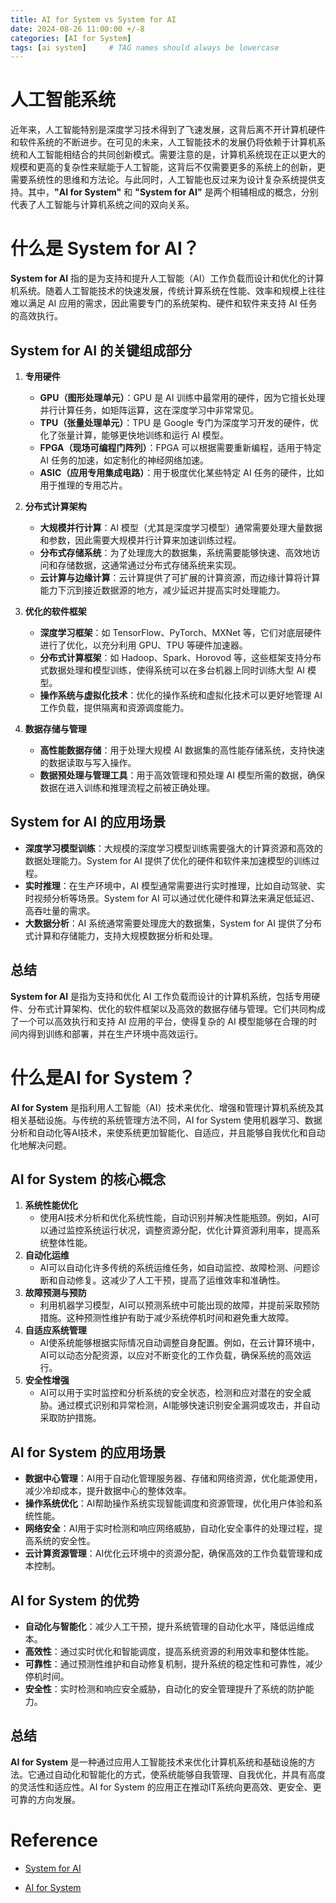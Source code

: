 ```yaml
---
title: AI for System vs System for AI
date: 2024-08-26 11:00:00 +/-8
categories: [AI for System]
tags: [ai system]     # TAG names should always be lowercase
---
```


# 人工智能系统

近年来，人工智能特别是深度学习技术得到了飞速发展，这背后离不开计算机硬件和软件系统的不断进步。在可见的未来，人工智能技术的发展仍将依赖于计算机系统和人工智能相结合的共同创新模式。需要注意的是，计算机系统现在正以更大的规模和更高的复杂性来赋能于人工智能，这背后不仅需要更多的系统上的创新，更需要系统性的思维和方法论。与此同时，人工智能也反过来为设计复杂系统提供支持。其中，**"AI for System"** 和 **"System for AI"** 是两个相辅相成的概念，分别代表了人工智能与计算机系统之间的双向关系。

# 什么是 System for AI？

**System for AI** 指的是为支持和提升人工智能（AI）工作负载而设计和优化的计算机系统。随着人工智能技术的快速发展，传统计算系统在性能、效率和规模上往往难以满足 AI 应用的需求，因此需要专门的系统架构、硬件和软件来支持 AI 任务的高效执行。

## System for AI 的关键组成部分

1. **专用硬件**
   - **GPU（图形处理单元）**：GPU 是 AI 训练中最常用的硬件，因为它擅长处理并行计算任务，如矩阵运算，这在深度学习中非常常见。
   - **TPU（张量处理单元）**：TPU 是 Google 专门为深度学习开发的硬件，优化了张量计算，能够更快地训练和运行 AI 模型。
   - **FPGA（现场可编程门阵列）**：FPGA 可以根据需要重新编程，适用于特定 AI 任务的加速，如定制化的神经网络加速。
   - **ASIC（应用专用集成电路）**：用于极度优化某些特定 AI 任务的硬件，比如用于推理的专用芯片。

2. **分布式计算架构**
   - **大规模并行计算**：AI 模型（尤其是深度学习模型）通常需要处理大量数据和参数，因此需要大规模并行计算来加速训练过程。
   - **分布式存储系统**：为了处理庞大的数据集，系统需要能够快速、高效地访问和存储数据，这通常通过分布式存储系统来实现。
   - **云计算与边缘计算**：云计算提供了可扩展的计算资源，而边缘计算将计算能力下沉到接近数据源的地方，减少延迟并提高实时处理能力。

3. **优化的软件框架**
   - **深度学习框架**：如 TensorFlow、PyTorch、MXNet 等，它们对底层硬件进行了优化，以充分利用 GPU、TPU 等硬件加速器。
   - **分布式计算框架**：如 Hadoop、Spark、Horovod 等，这些框架支持分布式数据处理和模型训练，使得系统可以在多台机器上同时训练大型 AI 模型。
   - **操作系统与虚拟化技术**：优化的操作系统和虚拟化技术可以更好地管理 AI 工作负载，提供隔离和资源调度能力。

4. **数据存储与管理**
   - **高性能数据存储**：用于处理大规模 AI 数据集的高性能存储系统，支持快速的数据读取与写入操作。
   - **数据预处理与管理工具**：用于高效管理和预处理 AI 模型所需的数据，确保数据在进入训练和推理流程之前被正确处理。

## System for AI 的应用场景

- **深度学习模型训练**：大规模的深度学习模型训练需要强大的计算资源和高效的数据处理能力。System for AI 提供了优化的硬件和软件来加速模型的训练过程。
- **实时推理**：在生产环境中，AI 模型通常需要进行实时推理，比如自动驾驶、实时视频分析等场景。System for AI 可以通过优化硬件和算法来满足低延迟、高吞吐量的需求。
- **大数据分析**：AI 系统通常需要处理庞大的数据集，System for AI 提供了分布式计算和存储能力，支持大规模数据分析和处理。

## 总结

**System for AI** 是指为支持和优化 AI 工作负载而设计的计算机系统，包括专用硬件、分布式计算架构、优化的软件框架以及高效的数据存储与管理。它们共同构成了一个可以高效执行和支持 AI 应用的平台，使得复杂的 AI 模型能够在合理的时间内得到训练和部署，并在生产环境中高效运行。



# 什么是AI for System？

**AI for System** 是指利用人工智能（AI）技术来优化、增强和管理计算机系统及其相关基础设施。与传统的系统管理方法不同，AI for System 使用机器学习、数据分析和自动化等AI技术，来使系统更加智能化、自适应，并且能够自我优化和自动化地解决问题。

## AI for System 的核心概念

1. **系统性能优化**
   - 使用AI技术分析和优化系统性能，自动识别并解决性能瓶颈。例如，AI可以通过监控系统运行状况，调整资源分配，优化计算资源利用率，提高系统整体性能。
2. **自动化运维**
   - AI可以自动化许多传统的系统运维任务，如自动监控、故障检测、问题诊断和自动修复。这减少了人工干预，提高了运维效率和准确性。
3. **故障预测与预防**
   - 利用机器学习模型，AI可以预测系统中可能出现的故障，并提前采取预防措施。这种预测性维护有助于减少系统停机时间和避免重大故障。
4. **自适应系统管理**
   - AI使系统能够根据实际情况自动调整自身配置。例如，在云计算环境中，AI可以动态分配资源，以应对不断变化的工作负载，确保系统的高效运行。
5. **安全性增强**
   - AI可以用于实时监控和分析系统的安全状态，检测和应对潜在的安全威胁。通过模式识别和异常检测，AI能够快速识别安全漏洞或攻击，并自动采取防护措施。

## AI for System 的应用场景

- **数据中心管理**：AI用于自动化管理服务器、存储和网络资源，优化能源使用，减少冷却成本，提升数据中心的整体效率。
- **操作系统优化**：AI帮助操作系统实现智能调度和资源管理，优化用户体验和系统性能。
- **网络安全**：AI用于实时检测和响应网络威胁，自动化安全事件的处理过程，提高系统的安全性。
- **云计算资源管理**：AI优化云环境中的资源分配，确保高效的工作负载管理和成本控制。

## AI for System 的优势

- **自动化与智能化**：减少人工干预，提升系统管理的自动化水平，降低运维成本。
- **高效性**：通过实时优化和智能调度，提高系统资源的利用效率和整体性能。
- **可靠性**：通过预测性维护和自动修复机制，提升系统的稳定性和可靠性，减少停机时间。
- **安全性**：实时检测和响应安全威胁，自动化的安全管理提升了系统的防护能力。

## 总结

**AI for System** 是一种通过应用人工智能技术来优化计算机系统和基础设施的方法。它通过自动化和智能化的方式，使系统能够自我管理、自我优化，并具有高度的灵活性和适应性。AI for System 的应用正在推动IT系统向更高效、更安全、更可靠的方向发展。

# Reference

- [System for AI](https://microsoft.github.io/AI-System/SystemforAI-1-2-Introduction%20and%20System%20Perspective.pdf#page=1.00)

- [AI for System](https://microsoft.github.io/AI-System/SystemforAI-14-AI%20for%20Systems.pdf#page=1.00)


